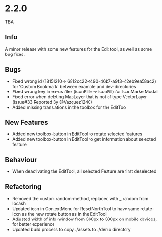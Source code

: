 # 2.2.0
TBA

## Info
A minor release with some new features for the Edit tool, as well as some bug fixes.

## Bugs
- Fixed wrong id (18151210-> 6812cc22-f490-46b7-a9f3-42eb9ea58ac2) for 'Custom Bookmark' between example and dev-directories
- Fixed wrong key in en-us files (iconFille -> iconFill) for IconMarkerModal
- Fixed error when deleting MapLayer that is not of type VectorLayer (issue#33 Reported By @Vazquez1240)
- Added missing translations in the toolbox for the EditTool

## New Features
- Added new toolbox-button in EditTool to rotate selected features
- Added new toolbox-button in EditTool to get information about selected feature

## Behaviour
- When deactivating the EditTool, all selected Feature are first deselected

## Refactoring
- Removed the custom random-method, replaced with _.random from lodash
- Updated icon in ContextMenu for ResetNorthTool to have same rotate-icon as the new rotate button as in the EditTool
- Adjusted width of info-window from 360px to 330px on mobile devices, for better experience
- Updated build process to copy ./assets to ./demo directory